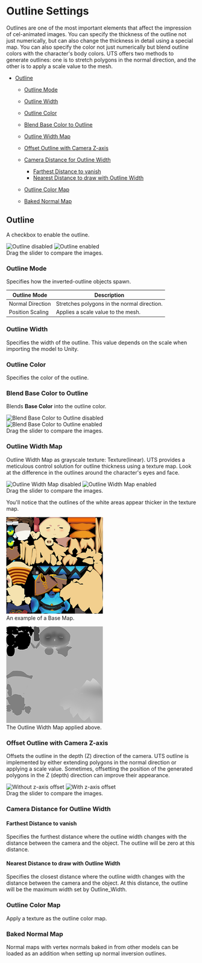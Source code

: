 # Outline Settings

Outlines are one of the most important elements that affect the impression of cel-animated images. You can specify the thickness of the outline not just numerically, but can also change the thickness in detail using a special map. You can also specify the color not just numerically but blend outline colors with the character's body colors. UTS offers two methods to generate outlines: one is to stretch polygons in the normal direction, and the other is to apply a scale value to the mesh.

* [Outline](#outline)
  * [Outline Mode](#outline-mode)
  * [Outline Width](#outline-width)
  * [Outline Color](#outline-color)
  * [Blend Base Color to Outline](#blend-base-color-to-outline)
  * [Outline Width Map](#outline-width-map)
  * [Offset Outline with Camera Z-axis](#offset-outline-with-camera-z-axis)
  * [Camera Distance for Outline Width](#camera-distance-for-outline-width)
    * [Farthest Distance to vanish](#farthest-distance-to-vanish)
    * [Nearest Distance to draw with Outline Width](#nearest-distance-to-draw-with-outline-width)

  * [Outline Color Map](#outline-color-map)
  * [Baked Normal Map](#baked-normal-map)

## Outline 
A checkbox to enable the outline.

<canvas class="image-comparison" role="img" aria-label="A chibi-style character model with rabbit ears. The first image has no outline. The second image has an outline.">
    <img src="images/OutlineOff.png" title="Outline disabled">
    <img src="images/OutlineOn.png" title="Outline enabled">
</canvas>
<br />Drag the slider to compare the images.

### Outline Mode
Specifies how the inverted-outline objects spawn.

| Outline Mode | Description |
| -- | -- | 
| Normal Direction | Stretches polygons in the normal direction. |
| Position Scaling | Applies a scale value to the mesh. |



### Outline Width
Specifies the width of the outline. This value depends on the scale when importing the model to Unity.

### Outline Color
Specifies the color of the outline.

### Blend Base Color to Outline
Blends **Base Color** into the outline color. 

<canvas class="image-comparison" role="img" aria-label="A chibi-style character model with a thick outline. With Blend Base Color to Outline disabled, the outline is black. With Blend Base Color to Outline enabled, the outline matches the colors of the adjacent texture.">
    <img src="images/BlendBaseColorToOutlineOff.png" title="Blend Base Color to Outline disabled">
    <img src="images/BlendBaseColorToOutlineOn.png" title="Blend Base Color to Outline enabled">
</canvas>
<br />
Drag the slider to compare the images.

### Outline Width Map
Outline Width Map as grayscale texture: Texture(linear). UTS provides a meticulous control solution for outline thickness using a texture map. Look at the difference in the outlines around the character's eyes and face.

<canvas class="image-comparison" role="img" aria-label="A chibi-style character model with rabbit ears. The model has outlining which becomes thinner, and the outlines around the eyes of the character disappear.">
    <img src="images/OutlineWidthMapOff.png" title="Outline Width Map disabled">
    <img src="images/OutlineWidthMapOn.png" title="Outline Width Map enabled">
</canvas>
<br />
Drag the slider to compare the images.

You'll notice that the outlines of the white areas appear thicker in the texture map.


![The UV map texture that contains all the parts of the model.](images/utc_all2_light.png)<br/>
An example of a Base Map.

![A square grayscale texture that matches the Base Map. Most of the map is a consistent light gray. The face, legs, and hands are a darker gray. The white areas of the Base Map in the top-left are now black.](images/utc_all2_outlinesmpler.png)<br/>
The Outline Width Map applied above.

### Offset Outline with Camera Z-axis
Offsets the outline in the depth (Z) direction of the camera. UTS outline is implemented by either extending polygons in the normal direction or applying a scale value. Sometimes, offsetting the position of the generated polygons in the Z (depth) direction can improve their appearance. 

<canvas class="image-comparison" role="img" aria-label="A spiky pink ball. In the first image, the outline is a consistent thickness. In the second image, the outline is only visible at the edges.">
    <img src="images/OffsetZ02.png" title="Without z-axis offset">
    <img src="images/OffsetZ03.png" title="With z-axis offset">
</canvas>
<br />
Drag the slider to compare the images.

### Camera Distance for Outline Width

#### Farthest Distance to vanish
Specifies the furthest distance where the outline width changes with the distance between the camera and the object. The outline will be zero at this distance.

#### Nearest Distance to draw with Outline Width
Specifies the closest distance where the outline width changes with the distance between the camera and the object. At this distance, the outline will be the maximum width set by Outline_Width.

### Outline Color Map
Apply a texture as the outline color map.

### Baked Normal Map
Normal maps with vertex normals baked in from other models can be loaded as an addition when setting up normal inversion outlines. 